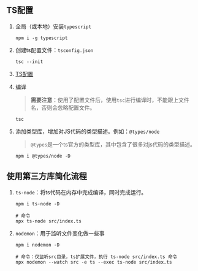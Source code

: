 ## TS配置

1. 全局（或本地）安装`typescript`

   ```shell
   npm i -g typescript
   ```

2. 创建ts配置文件：`tsconfig.json`

   ```shell
   tsc --init
   ```

3. [TS配置](./03.tsconfig.md)

4. 编译

   >**需要注意**：使用了配置文件后，使用`tsc`进行编译时，不能跟上文件名，否则会忽略配置文件。

   ```shell
   tsc
   ```

5. 添加类型库，增加对JS代码的类型描述。例如：`@types/node`

   >`@types`是一个ts官方的类型库，其中包含了很多对js代码的类型描述。

   ```shell
   npm i @types/node -D
   ```

   

## 使用第三方库简化流程

1. `ts-node`：将ts代码在内存中完成编译，同时完成运行。

   ```shell
   npm i ts-node -D
   
   # 命令
   npx ts-node src/index.ts
   ```

2. `nodemon`：用于监听文件变化做一些事

   ```shell
   npm i nodemon -D
   
   # 命令：仅监听src目录，ts扩展文件，执行 ts-node src/index.ts 命令
   npx nodemon --watch src -e ts --exec ts-node src/index.ts
   ```







































